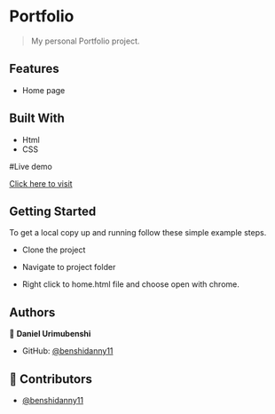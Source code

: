 # Portfolio

> My personal Portfolio project.

## Features
- Home page

## Built With
- Html
- CSS

#Live demo

[Click here to visit](https://benshidanny11.github.io/portforio/home.html)


## Getting Started

To get a local copy up and running follow these simple example steps.

- Clone the project

- Navigate to project folder

- Right click to home.html file and choose open with chrome.

## Authors

👤 **Daniel Urimubenshi**

- GitHub: [@benshidanny11](https://github.com/benshidanny11)

## 🤝 Contributors

- [@benshidanny11](https://github.com/benshidanny11)
